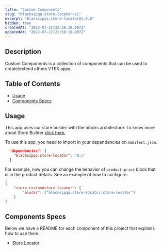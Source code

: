 ```yaml
---
title: "Custom Components"
slug: "blacksipqa-store-locator-v1"
excerpt: "blacksipqa.store-locator@1.0.0"
hidden: true
createdAt: "2022-07-21T22:58:19.097Z"
updatedAt: "2022-07-21T22:58:19.097Z"
---
```

## Description

Custom Components is a collection of components that can be used to create/extend others VTEX apps.

## Table of Contents

-   [Usage](#usage)
-   [Components Specs](#components-specs)

## Usage

This app uses our store builder with the blocks architecture. To know more about Store Builder [click here.](https://help.vtex.com/en/tutorial/understanding-storebuilder-and-stylesbuilder#structuring-and-configuring-our-store-with-object-object)

To use this app, you need to import in your dependencies on `manifest.json`.

```json
  "dependencies": {
    "blacksipqa.store-locator": "0.x"
  }
```

For example, now you can change the behavior of `product-price` block that is in the product details. See an example of how to configure:

```json
{
    "store.custom#store-locator": {
        "blocks": ["blacksipqa.store-locator:store-locator"]
    }
}
```

## Components Specs

Below we have a README for each component of this project that explains how to use them.

-   [Store Locator](StoreLocator.md)
